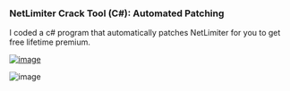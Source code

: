 ### NetLimiter Crack Tool (C#): Automated Patching
I coded a c# program that automatically patches NetLimiter for you to get free lifetime premium.
  
[![image](https://gist.github.com/assets/45830921/14b124b7-3026-4b9e-bfe4-816b60d4e666)](https://gist.github.com/assets/45830921/28feb274-c0b9-4f2d-ac1b-3e9d492c2cb9)

![image](https://github.com/Baseult/NetLimiterCrack/assets/45830921/df62b060-dde4-41cd-8851-b74b7b7afa1e)
